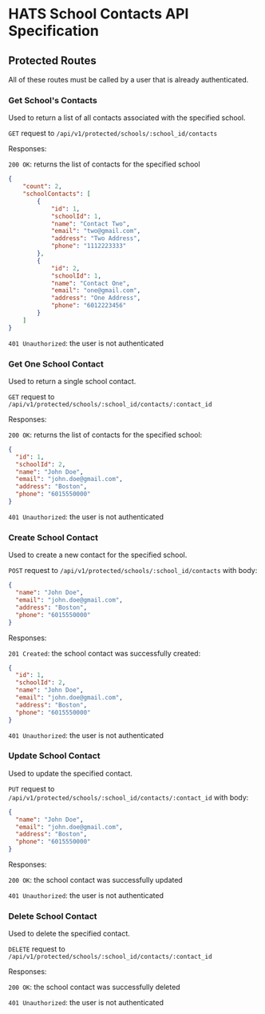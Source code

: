 # HATS School Contacts API Specification

## Protected Routes
All of these routes must be called by a user that is already authenticated.


### Get School's Contacts
Used to return a list of all contacts associated with the specified school.

`GET` request to `/api/v1/protected/schools/:school_id/contacts`

Responses:

`200 OK`: returns the list of contacts for the specified school
```json
{
    "count": 2,
    "schoolContacts": [
        {
            "id": 1,
            "schoolId": 1,
            "name": "Contact Two",
            "email": "two@gmail.com",
            "address": "Two Address",
            "phone": "1112223333"
        },
        {
            "id": 2,
            "schoolId": 1,
            "name": "Contact One",
            "email": "one@gmail.com",
            "address": "One Address",
            "phone": "6012223456"
        }
    ]
}
```

`401 Unauthorized`: the user is not authenticated

### Get One School Contact
Used to return a single school contact.

`GET` request to `/api/v1/protected/schools/:school_id/contacts/:contact_id`

Responses:

`200 OK`: returns the list of contacts for the specified school:
```json
{
  "id": 1,
  "schoolId": 2,
  "name": "John Doe",
  "email": "john.doe@gmail.com",
  "address": "Boston",
  "phone": "6015550000"
}
```

`401 Unauthorized`: the user is not authenticated


### Create School Contact
Used to create a new contact for the specified school.

`POST` request to `/api/v1/protected/schools/:school_id/contacts` with body:
```json
{
  "name": "John Doe",
  "email": "john.doe@gmail.com",
  "address": "Boston",
  "phone": "6015550000"
}
```

Responses:

`201 Created`: the school contact was successfully created:
```json
{
  "id": 1,
  "schoolId": 2,
  "name": "John Doe",
  "email": "john.doe@gmail.com",
  "address": "Boston",
  "phone": "6015550000"
}
```

`401 Unauthorized`: the user is not authenticated


### Update School Contact
Used to update the specified contact.

`PUT` request to `/api/v1/protected/schools/:school_id/contacts/:contact_id` with body:
```json
{
  "name": "John Doe",
  "email": "john.doe@gmail.com",
  "address": "Boston",
  "phone": "6015550000"
}
```

Responses:

`200 OK`: the school contact was successfully updated

`401 Unauthorized`: the user is not authenticated

 
### Delete School Contact
Used to delete the specified contact.
 
`DELETE` request to `/api/v1/protected/schools/:school_id/contacts/:contact_id`
 
Responses:
 
`200 OK`: the school contact was successfully deleted
 
`401 Unauthorized`: the user is not authenticated
 